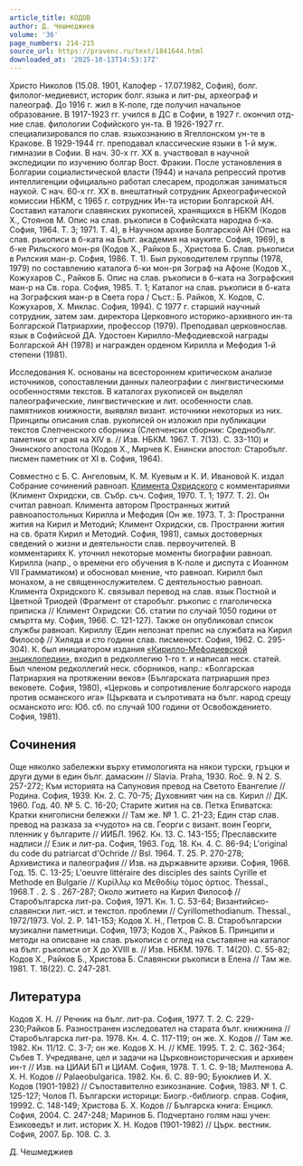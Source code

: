 ```yaml
---
article_title: КОДОВ
author: Д. Чешмеджиев
volume: '36'
page_numbers: 214-215
source_url: https://pravenc.ru/text/1841644.html
downloaded_at: '2025-10-13T14:53:17Z'
---
```


Христо Николов (15.08. 1901, Калофер - 17.07.1982, София), болг. филолог-медиевист, историк болг. языка и лит-ры, археограф и палеограф. До 1916 г. жил в К-поле, где получил начальное образование. В 1917-1923 гг. учился в ДС в Софии, в 1927 г. окончил отд-ние слав. филологии Софийского ун-та. В 1926-1927 гг. специализировался по слав. языкознанию в Ягеллонском ун-те в Кракове. В 1929-1944 гг. преподавал классические языки в 1-й муж. гимназии в Софии. В нач. 30-х гг. ХХ в. участвовал в научной экспедиции по изучению болгар Вост. Фракии. После установления в Болгарии социалистической власти (1944) и начала репрессий против интеллигенции официально работал слесарем, продолжая заниматься наукой. С нач. 60-х гг. ХХ в. внештатный сотрудник Археографической комиссии НБКМ, с 1965 г. сотрудник Ин-та истории Болгарской АН. Составил каталоги славянских рукописей, хранящихся в НБКМ (Кодов Х., Стоянов М. Опис на слав. ръкописи в Софийската народна б-ка. София, 1964. Т. 3; 1971. Т. 4), в Научном архиве Болгарской АН (Опис на слав. ръкописи в б-ката на Бълг. академия на науките. София, 1969), в б-ке Рильского мон-ря (Кодов Х., Райков Б., Христова Б. Слав. ръкописи в Рилския ман-р. София, 1986. Т. 1). Был руководителем группы (1978, 1979) по составлению каталога б-ки мон-ря Зограф на Афоне (Кодов Х., Кожухаров С., Райков Б. Опис на слав. ръкописи в б-ката на Зографския ман-р на Св. гора. София, 1985. Т. 1; Каталог на слав. ръкописи в б-ката на Зографския ман-р в Света гора / Съст.: Б. Райков, Х. Кодов, С. Кожухаров, Х. Миклас. София, 1994). С 1977 г. старший научный сотрудник, затем зам. директора Церковного историко-архивного ин-та Болгарской Патриархии, профессор (1979). Преподавал церковнослав. язык в Софийской ДА. Удостоен Кирилло-Мефодиевской награды Болгарской АН (1978) и награжден орденом Кирилла и Мефодия 1-й степени (1981).

Исследования К. основаны на всестороннем критическом анализе источников, сопоставлении данных палеографии с лингвистическими особенностями текстов. В каталогах рукописей он выделял палеографические, лингвистические и лит. особенности слав. памятников книжности, выявлял визант. источники некоторых из них. Принципы описания слав. рукописей он изложил при публикации текстов Слепченского сборника (Слепченски сборник: Среднобълг. паметник от края на ХIV в. // Изв. НБКМ. 1967. Т. 7(13). С. 33-110) и Энинского апостола (Кодов Х., Мирчев К. Енински апостол: Старобълг. писмен паметник от XI в. София, 1964).

Совместно с Б. С. Ангеловым, К. М. Куевым и К. И. Ивановой К. издал Собрание сочинений равноап. [Климента Охридского](<https://pravenc.ru/text/Климент Охридский.html>) с комментариями (Климент Охридски, св. Събр. съч. София, 1970. Т. 1; 1977. Т. 2). Он считал равноап. Климента автором Пространных житий равноапостольных Кирилла и Мефодия (Он же. 1973. Т. 3: Пространни жития на Кирил и Методий; Климент Охридски, св. Пространни жития на св. братя Кирил и Методий. София, 1981), самых достоверных сведений о жизни и деятельности слав. первоучителей. В комментариях К. уточнил некоторые моменты биографии равноап. Кирилла (напр., о времени его обучения в К-поле и диспута с Иоанном VII Грамматиком) и обосновал мнение, что равноап. Кирилл был монахом, а не священнослужителем. С деятельностью равноап. Климента Охридского К. связывал перевод на слав. язык Постной и Цветной Триодей (Фрагмент от старобълг. ръкопис с глаголическа приписка // Климент Охридски: Сб. статии по случай 1050 години от смъртта му. София, 1966. С. 121-127). Также он опубликовал список службы равноап. Кириллу (Един непознат препис на службата на Кирил Философ // Хиляда и сто години слав. писменост. София, 1962. С. 295-304). К. был инициатором издания [«Кирилло-Мефодиевской энциклопедии»,](<https://pravenc.ru/text/ Кирилло-Мефодиевской энциклопедии  .html>) входил в редколлегию 1-го т. и написал неск. статей. Был членом редколлегий неск. сборников, напр.: «Болгарская Патриархия на протяжении веков» (Българската патриаршия през вековете. София, 1980), «Церковь и сопротивление болгарского народа против османского ига» (Църквата и съпротивата на бълг. народ срещу османското иго: Юб. сб. по случай 100 години от Освобождението. София, 1981).

## Сочинения

Още няколко забележки върху етимологията на някои турски, гръцки и други думи в един бълг. дамаскин // Slavia. Praha, 1930. Roč. 9. N 2. S. 257-272; Към историята на Сапуновия превод на Светото Евангелие // Родина. София, 1939. Кн. 2. С. 70-75; Духовният чин на св. Кирил // ДК. 1960. Год. 40. № 5. С. 16-20; Старите жития на св. Петка Епиватска: Кратки книгописни бележки // Там же. № 1. С. 21-23; Един стар слав. превод на разказа за «чудото» на св. Георги с визант. воин Георги, пленник у българите // ИИБЛ. 1962. Кн. 13. С. 143-155; Преславските надписи // Език и лит-ра. София, 1963. Год. 18. Кн. 4. С. 86-94; L'original du code du patriarcat d'Ochride // Bsl. 1964. Т. 25. P. 270-278; Архивистика и палеография // Изв. на държавните архиви. София, 1968. Год. 15. С. 13-25; L'oeuvre littéraire des disciples des saints Cyrille et Methode en Bulgarie // Κυρίλλῳ κα Μεθοδίῳ τόμος όρτιος. Thessal., 1968.T
. 2. S
. 267-287; Около житието на Кирил Философ // Старобългарска лит-ра. София, 1971. Кн. 1. С. 53-64; Византийско-славянски лит.-ист. и текстол. проблеми // Cyrillomethodianum. Thessal., 1972/1973. Vol. 2. P. 141-153; Кодов Х. Н., Петров С. В. Старобългарски музикални паметници. София, 1973; Кодов Х., Райков Б. Принципи и методи на описване на слав. ръкописи с оглед на съставяне на каталог на бълг. ръкописи от Х до ХVIII в. // Изв. НБКМ. 1976. Т. 14(20). С. 55-82; Кодов Х., Райков Б., Христова Б. Славянски ръкописи в Елена // Там же. 1981. Т. 16(22). С. 247-281.

## Литература

Кодов Х. Н. // Речник на бълг. лит-ра. София, 1977. Т. 2. С. 229-230;Райков Б. Разностранен изследовател на старата бълг. книжнина // Старобългарска лит-ра. 1978. Кн. 4. С. 117-119; он же. Х. Кодов // Там же. 1982. Кн. 11/12. С. 3-7; он же. Кодов Х. Н. // КМЕ. 1995. Т. 2. С. 362-364; Събев Т. Учредяване, цел и задачи на Църковноисторическия и архивен ин-т // Изв. на ЦИАИ БП и ЦИАМ. София, 1978. Т. 1. С. 9-18; Милтенова А. Х. Н. Кодов // Palaeobulgarica. 1982. Кн. 6. С. 89-90; Буюклиев И. Х. Кодов (1901-1982) // Съпоставително езикознание. София, 1983. № 1. С. 125-127; Чолов П. Български историци: Биогр.-библиогр. справ. София, 19992. С. 148-149; Христова Б. Х. Кодов // Българска книга: Енцикл. София, 2004. С. 247-248; Маринов Б. Подчертано голям наш учен: Езиковедът и лит. историк Х. Н. Кодов (1901-1982) // Църк. вестник. София, 2007. Бр. 108. С. 3.

Д. Чешмеджиев
